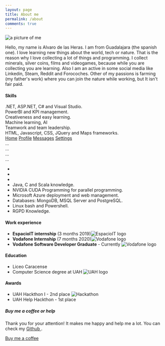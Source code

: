 ```yaml
---
layout: page
title: About me
permalink: /about
comments: true
---
```


<div class="row justify-content-between">
<div class="col-md-8 pr-5">
<div class="row">
<img class="shadow-lg col-md-4 img-fluid" src="{{site.baseurl}}/assets/images/about.jpg" alt="a picture of me" />
<p class="col-md-8">Hello, my name is Alvaro de las Heras. I am from Guadalajara (the spanish one). I love learning new things about the world, tech or nature. That is the reason why I love collecting a lot of things and programming.
I collect minerals, silver coins, films and videogames, because while you are collecting you are learning. Also I am an active in some social media like Linkedin, Steam, Reddit and Forocoches. Other of my passions is farming (my father's work) where you can join the nature while working, but It isn't fair paid.</p>
</div>
<h4>Skills <i class="fas fa-book ml-3 mt-4"></i></h4>
<div class="row">
  <div class="col-md-4 text-center">
   .NET, ASP.NET, C# and Visual Studio.
   <div class="circle" id="circles-1"></div>
  </div>
  <div class="col-md-4">
  PowerBI and KPI management.
  <div class="circle" id="circles-2"></div>
  </div>
  <div class="col-md-4">
  Creativeness and easy learning.
  <div class="circle" id="circles-3"></div>
  </div>
</div>
<div class="row">
  <div class="col-md-4">
   Machine learning, AI
   <div class="circle" id="circles-1"></div>
  </div>
  <div class="col-md-4">
  Teamwork and team leadership.
  <div class="circle" id="circles-2"></div>
  </div>
  <div class="col-md-4">
   HTML, Javascript, CSS, JQuery and Maps frameworks.
  <div class="circle" id="circles-3"></div>
  </div>
</div>
<div class="row">
  <div class="col-4">
    <div class="list-group" id="list-tab" role="tablist">
      <a class="list-group-item list-group-item-action active" id="list-home-list" data-toggle="list" href="#list-home" role="tab" aria-controls="home">Home</a>
      <a class="list-group-item list-group-item-action" id="list-profile-list" data-toggle="list" href="#list-profile" role="tab" aria-controls="profile">Profile</a>
      <a class="list-group-item list-group-item-action" id="list-messages-list" data-toggle="list" href="#list-messages" role="tab" aria-controls="messages">Messages</a>
      <a class="list-group-item list-group-item-action" id="list-settings-list" data-toggle="list" href="#list-settings" role="tab" aria-controls="settings">Settings</a>
    </div>
  </div>
  <div class="col-8">
    <div class="tab-content" id="nav-tabContent">
      <div class="tab-pane fade show active" id="list-home" role="tabpanel" aria-labelledby="list-home-list">...</div>
      <div class="tab-pane fade" id="list-profile" role="tabpanel" aria-labelledby="list-profile-list">...</div>
      <div class="tab-pane fade" id="list-messages" role="tabpanel" aria-labelledby="list-messages-list">...</div>
      <div class="tab-pane fade" id="list-settings" role="tabpanel" aria-labelledby="list-settings-list">...</div>
    </div>
  </div>
</div>

<ul> 
  <li> </li>
  <li> </li>
  <li></li>
  <li> Java, C and Scala knowledge.</li>
  <li> NVIDIA CUDA Programming for parallel programming. </li>
  <li> Microsoft Azure deployment and web management.</li>
  <li> Databases: MongoDB, MSQL Server and PostgreSQL.</li>
  <li> Linux bash and Powershell.</li>
  <li> RGPD Knowledge.</li>
</ul>
<h4>Work experience <i class="fas fa-briefcase ml-3"></i></h4>
<ul>
  <li class="mt-2"><b>EspacioIT internship</b> (3 months 2019)<img src="{{ site.baseurl }}/assets/images/eit.png" alt="EspacioIT logo" class="about-img ml-3"></li>
  <li class="mt-2"><b>Vodafone Internship</b> (7 months 2020)<img src="{{ site.baseurl }}/assets/images/vodafone.png" alt="Vodafone logo"  class="about-img ml-3"></li>
  <li class="mt-2"><b>Vodafone Software Developer Graduate</b> - Currently <img src="{{ site.baseurl }}/assets/images/vodafone.png" alt="Vodafone logo"  class="about-img ml-3"></li>
</ul>

<h4>Education<i class="fas fa-graduation-cap ml-3"></i></h4>
<ul>
<li>Liceo Caracense</li>
<li>Computer Science degree at UAH <img src="{{ site.baseurl }}/assets/images/uah.png" alt="UAH logo" class="about-img ml-3"></li>
</ul>
  <h4>Awards <i class="fas fa-trophy ml-3"></i></h4>
  <ul>
  <li>UAH Hackthon I - 2nd place <img src="{{ site.baseurl }}/assets/images/hackathon.jpg" alt="Hackathon"></li>
  <li>UAH Help Hackthon - 1st place</li>
  </ul>
</div>

<div class="col-md-4">

<div class="sticky-top sticky-top-80">
<h5>Buy me a coffee or help</h5>

<p>Thank you for your attention! It makes me happy and help me a lot. You can check my <a target="_blank" href="https://github.com/Alvarohf">Github <i class="fab fa-github"></i></a>.</p>

<a target="_blank" href="https://paypal.me/delasHerasF" class="btn btn-danger">Buy me a coffee <i class="fas fa-coffee"></i></a>

</div>
</div>
</div>
